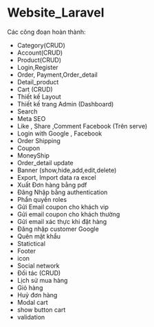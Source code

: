 ﻿# Website_Laravel
Các công đoạn hoàn thành:
+ Category(CRUD)
+ Account(CRUD)
+ Product(CRUD)
+ Login,Register
+ Order, Payment,Order_detail
+ Detail_product
+ Cart (CRUD)
+ Thiết kế Layout 
+ Thiết kế trang Admin (Dashboard)
+ Search
+ Meta SEO
+ Like , Share ,Comment Facebook (Trên serve)
+ Login with Google , Facebook 
+ Order Shipping
+ Coupon 
+ MoneyShip
+ Order_detail update
+ Banner (show,hide,add,edit,delete)
+  Export, Import data ra excel 
+  Xuất Đơn hàng bằng pdf
+  Đâng Nhập bằng authentication 
+  Phẩn quyền roles
+ Gửi Email coupon cho khách vip
+ Gửi email coupon cho khách thường
+ Gửi email xác thực khi đặt hàng
+ Đăng nhập customer Google 
+ Quên mật khẩu 
+ Statictical 
+ Footer 
+ icon 
+ Social network 
+ Đối tác (CRUD)
+ Lịch sử mua hàng 
+ Giỏ hàng 
+ Huỷ đơn hàng 
+ Modal cart 
+ show button cart 
+ validation 
